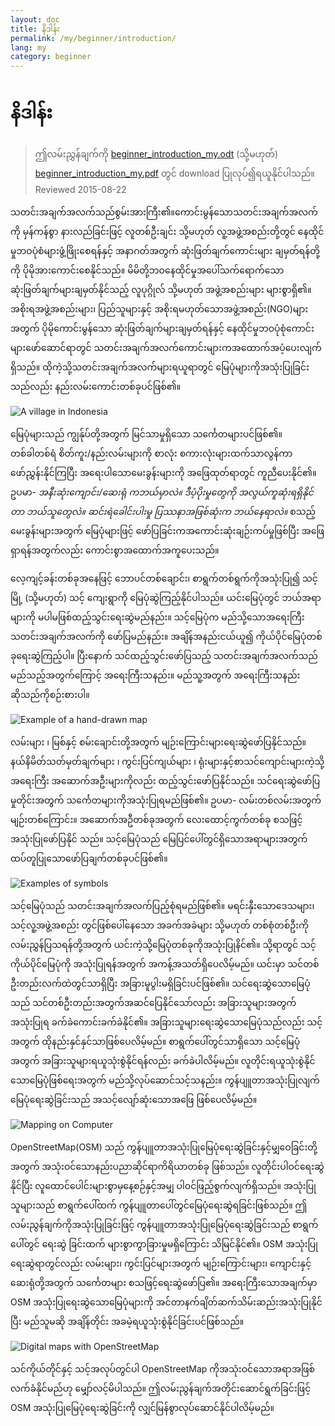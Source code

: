 ```yaml
---
layout: doc
title: နိဒါန်း
permalink: /my/beginner/introduction/
lang: my
category: beginner
---
```


နိဒါန်း
============

> ဤလမ်းညွှန်ချက်ကို [beginner_introduction_my.odt](/files/beginner_introduction_my.odt)   (သို့မဟုတ်) [beginner_introduction_my.pdf](/files/beginner_introduction_my.pdf) တွင် download ပြုလုပ်၍ရယူနိုင်ပါသည်။  
> Reviewed 2015-08-22  

သတင်းအချက်အလက်သည်စွမ်းအားကြီး၏။ကောင်းမွန်သောသတင်းအချက်အလက်ကို မှန်ကန်စွာ နားလည်ခြင်းဖြင့် လူတစ်ဦးချင်း သို့မဟုတ် လူ့အဖွဲ့အစည်းတို့တွင် နေထိုင်မှုဘဝပုံစံများဖွံ့ဖြိုးစေရန်နှင့် အနာဂတ်အတွက် ဆုံးဖြတ်ချက်ကောင်းများ ချမှတ်ရန်တို့ကို ပိုမိုအားကောင်းစေနိုင်သည်။  မိမိတို့ဘဝနေထိုင်မှုအပေါ်သက်ရောက်သော ဆုံးဖြတ်ချက်များချမှတ်နိုင်သည့် လူပုဂ္ဂိုလ် သို့မဟုတ် အဖွဲ့အစည်းများ များစွာရှိ၏။ အစိုးရအဖွဲ့အစည်းများ၊ ပြည်သူများနှင့် အစိုးရမဟုတ်သောအဖွဲ့အစည်း(NGO)များအတွက် ပိုမိုကောင်းမွန်သော ဆုံးဖြတ်ချက်များချမှတ်ရန်နှင့် နေထိုင်မှုဘဝပုံစုံကောင်းများဖော်ဆောင်ရာတွင် သတင်းအချက်အလက်ကောင်းများကအထောက်အပံ့ပေးလျက်ရှိသည်။ ထိုကဲ့သို့သတင်းအချက်အလက်များရယူရာတွင် မြေပုံများကိုအသုံးပြုခြင်းသည်လည်း နည်းလမ်းကောင်းတစ်ခုပင်ဖြစ်၏။ 

![A village in Indonesia][]

မြေပုံများသည် ကျွန်ုပ်တို့အတွက် မြင်သာမှုရှိသော သင်္ကေတများပင်ဖြစ်၏။ တစ်ခါတစ်ရံ စိတ်ကူး/နည်းလမ်းများကို  စာလုံး စကားလုံးများထက်သာလွန်ကာ ဖော်ညွှန်းနိုင်ကြပြီး အရေးပါသောမေးခွန်းများကို အဖြေထုတ်ရာတွင် ကူညီပေးနိုင်၏။ ဥပမာ- *အနီးဆုံးကျောင်း/ဆေးရုံ ကဘယ်မှာလဲ။ ဒီပံ့ပိုးမှုတွေကို အလွယ်ကူဆုံးရရှိနိုင်တာ ဘယ်သူတွေလဲ။ ဆင်းရဲခေါင်းပါးမှု ပြဿနာအဖြစ်ဆုံးက ဘယ်နေရာလဲ။*  စသည့်မေးခွန်းများအတွက် မြေပုံများဖြင့် ဖော်ပြခြင်းကအကောင်းဆုံးချဉ်းကပ်မှုဖြစ်ပြီး  အဖြေရှာရန်အတွက်လည်း ကောင်းစွာအထောက်အကူပေးသည်။ 

လေ့ကျင့်ခန်းတစ်ခုအနေဖြင့် ဘောပင်တစ်ချောင်း၊ စာရွက်တစ်ရွက်ကိုအသုံးပြု၍ သင့်မြို့ (သို့မဟုတ်) သင့် ကျေးရွာကို မြေပုံဆွဲကြည့်နိုင်ပါသည်။ ယင်းမြေပုံတွင် ဘယ်အရာများကို  မပါမဖြစ်ထည့်သွင်းရေးဆွဲမည်နည်း။ သင့်မြေပုံက မည်သို့သောအရေးကြီး သတင်းအချက်အလက်ကို ဖော်ပြမည်နည်း။ အချိန်အနည်းငယ်ယူ၍ ကိုယ်ပိုင်မြေပုံတစ်ခုရေးဆွဲကြည့်ပါ။  ပြီးနောက် သင်ထည့်သွင်းဖော်ပြသည့် သတင်းအချက်အလက်သည် မည်သည့်အတွက်ကြောင့် အရေးကြီးသနည်း။  မည်သူ့အတွက် အရေးကြီးသနည်း ဆိုသည်ကိုစဉ်းစားပါ။

![Example of a hand-drawn map][]

လမ်းများ ၊ မြစ်နှင့် စမ်းချောင်းတို့အတွက်  မျဉ်းကြောင်းများရေးဆွဲဖော်ပြနိုင်သည်။  နယ်နိမိတ်သတ်မှတ်ချက်များ ၊ ကွင်းပြင်ကျယ်များ ၊ ရုံးများနှင့်စာသင်ကျောင်းများကဲ့သို့ အရေးကြီး အဆောက်အဦးများကိုလည်း ထည့်သွင်းဖော်ပြနိုင်သည်။ သင်ရေးဆွဲဖော်ပြမှုတိုင်းအတွက် သင်္ကေတများကိုအသုံးပြုရမည်ဖြစ်၏။ ဥပမာ- လမ်းတစ်လမ်းအတွက် မျဉ်းတစ်ကြောင်း။ အဆောက်အဦတစ်ခုအတွက် လေးထောင့်ကွက်တစ်ခု စသဖြင့် အသုံးပြုဖော်ပြနိုင် သည်။ သင့်မြေပုံသည် မြေပြင်ပေါ်တွင်ရှိသောအရာများအတွက်  ထပ်တူပြုသောဖော်ပြချက်တစ်ခုပင်ဖြစ်၏။

![Examples of symbols][]

သင့်မြေပုံသည် သတင်းအချက်အလက်ပြည့်စုံရမည်ဖြစ်၏။ မရင်းနှီးသောဒေသများ၊ သင့်လူ့အဖွဲ့အစည်း တွင်ဖြစ်ပေါ်နေသော အခက်အခဲများ သို့မဟုတ် တစ်စုံတစ်ဦးကိုလမ်းညွှန်ပြသရန်တို့အတွက် ယင်းကဲ့သို့မြေပုံတစ်ခုကိုအသုံးပြုနိင်၏။  သို့ရာတွင် သင့်ကိုယ်ပိုင်မြေပုံကို အသုံးပြုရန်အတွက် အကန့်အသတ်ရှိပေလိမ့်မည်။ ယင်းမှာ သင်တစ်ဦးတည်းလက်ထဲတွင်သာရှိပြီး အခြားမူပွါးမရှိခြင်းပင်ဖြစ်၏။  သင်ရေးဆွဲသောမြေပုံသည် သင်တစ်ဦးတည်းအတွက်အဆင်ပြေနိုင်သော်လည်း အခြားသူများအတွက် အသုံးပြုရ ခက်ခဲကောင်းခက်ခဲနိုင်၏။  အခြားသူများရေးဆွဲသောမြေပုံသည်လည်း သင့်အတွက် ထိုနည်းနှင်နှင်သာဖြစ်ပေလိမ့်မည်။  စာရွက်ပေါ်တွင်သာရှိသော သင့်မြေပုံအတွက် အခြားသူများရယူသုံးစွဲနိုင်ရန်လည်း ခက်ခဲပါလိမ့်မည်။  လူတိုင်းရယူသုံးစွဲနိုင်သောမြေပုံဖြစ်ရေးအတွက် မည်သို့လုပ်ဆောင်သင့်သနည်း။  ကွန်ပျူတာအသုံးပြုလျက် မြေပုံရေးဆွဲခြင်းသည် အသင့်လျော်ဆုံးသောအဖြေ ဖြစ်ပေလိမ့်မည်။ 

![Mapping on Computer][]

OpenStreetMap(OSM) သည် ကွန်ပျူတာအသုံးပြုမြေပုံရေးဆွဲခြင်းနှင့်မျှဝေခြင်းတို့အတွက် အသုံးဝင်သောနည်းပညာဆိုင်ရာကိရိယာတစ်ခု ဖြစ်သည်။ လူတိုင်းပါဝင်ရေးဆွဲနိုင်ပြီး လူထောင်ပေါင်းများစွာမှနေ့စဉ်နှင့်အမျှ ပါဝင်ဖြည့်စွက်လျက်ရှိသည်။  အသုံးပြုသူများသည် စာရွက်ပေါ်ထက် ကွန်ပျူတာပေါ်တွင်မြေပုံရေးဆွဲရခြင်းဖြစ်သည်။  ဤလမ်းညွန်ချက်ကိုအသုံးပြုခြင်းဖြင့် ကွန်ပျူတာအသုံးပြုမြေပုံရေးဆွဲခြင်းသည် စာရွက်ပေါ်တွင် ရေးဆွဲ ခြင်းထက် များစွာကွာခြားမှုမရှိကြောင်း သိမြင်နိုင်၏။  OSM အသုံးပြုရေးဆွဲရာတွင်လည်း လမ်းများ၊ ကွင်းပြင်များအတွက် မျဉ်းကြောင်းများ၊  ကျောင်းနှင့်ဆေးရုံတို့အတွက် သင်္ကေတများ စသဖြင့်ရေးဆွဲဖော်ပြ၏။  အရေးကြီးသောအချက်မှာ OSM အသုံးပြုရေးဆွဲသောမြေပုံများကို  အင်တာနက်ချိတ်ဆက်သိမ်းဆည်းအသုံးပြုနိုင်ပြီး မည်သူမဆို အချိန်တိုင်း အခမဲ့ရယူသုံးစွဲနိုင်ခြင်းပင်ဖြစ်သည်။

![Digital maps with OpenStreetMap][]

သင်ကိုယ်တိုင်နှင့် သင့်အလုပ်တွင်ပါ OpenStreetMap ကိုအသုံးဝင်သောအရာအဖြစ် လက်ခံနိုင်မည်ဟု မျှော်လင့်မိပါသည်။ ဤလမ်းညွန်ချက်အတိုင်းဆောင်ရွက်ခြင်းဖြင့် OSM အသုံးပြုမြေပုံရေးဆွဲခြင်းကို လျှင်မြန်စွာလုပ်ဆောင်နိုင်ပါလိမ့်မည်။


[A village in Indonesia]: /images/beginner/village-in-indonesia.png
[Example of a hand-drawn map]: /images/beginner/hand-drawn-map.png
[Examples of symbols]: /images/beginner/examples-of-symbols.png
[Mapping on Computer]: /images/beginner/mapping-on-computer.png
[Digital maps with OpenStreetMap]: /images/beginner/digital-maps-with-osm.png